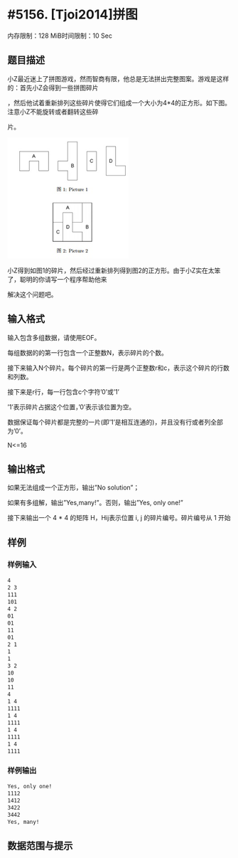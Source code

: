 # #5156. [Tjoi2014]拼图

内存限制：128 MiB时间限制：10 Sec

## 题目描述

小Z最近迷上了拼图游戏，然而智商有限，他总是无法拼出完整图案。游戏是这样的：首先小Z会得到一些拼图碎片

，然后他试着重新排列这些碎片使得它们组成一个大小为4*4的正方形。如下图。注意小Z不能旋转或者翻转这些碎

片。

![](upload/201802/11.jpg)

小Z得到如图1的碎片，然后经过重新排列得到图2的正方形。由于小Z实在太笨了，聪明的你请写一个程序帮助他来

解决这个问题吧。

## 输入格式

输入包含多组数据，请使用EOF。

每组数据的的第一行包含一个正整数N，表示碎片的个数。

接下来输入N个碎片。每个碎片的第一行是两个正整数r和c，表示这个碎片的行数和列数。

接下来是r行，每一行包含c个字符&rsquo;0&rsquo;或&rsquo;1&rsquo;

&rsquo;1&rsquo;表示碎片占据这个位置，&rsquo;0&rsquo;表示该位置为空。

数据保证每个碎片都是完整的一片(即&rsquo;1&rsquo;是相互连通的)，并且没有行或者列全部为&rsquo;0&rsquo;。

N<=16

## 输出格式

如果无法组成一个正方形，输出&rdquo;No solution&rdquo;；

如果有多组解，输出&rdquo;Yes,many!&rdquo;。否则，输出&rdquo;Yes, only one!&rdquo;

接下来输出一个 4 * 4 的矩阵 H，Hij表示位置 i, j 的碎片编号。碎片编号从 1 开始

## 样例

### 样例输入

    
    4
    2 3
    111
    101
    4 2
    01
    01
    11
    01
    2 1
    1
    1
    3 2
    10
    10
    11
    4
    1 4
    1111
    1 4
    1111
    1 4
    1111
    1 4
    1111
    

### 样例输出

    
    Yes, only one!
    1112
    1412
    3422
    3442
    Yes, many!
    

## 数据范围与提示
